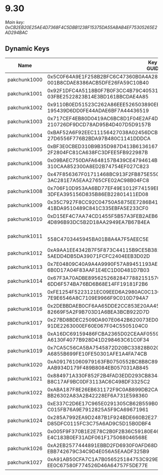# 9.30

###### *Main key: 0xCB2EB20E25AE4D7368F4C5DBB1238F15375DA55ABAB4EF75305265E2AD294BAC*

## Dynamic Keys

| Name         | Key<br/>GUID                                                                                            | Notes        |
|--------------|---------------------------------------------------------------------------------------------------------|--------------|
| pakchunk1000 | 0x5C0F64A9E1F258B2BFC6C47360B0A4A2837F74144D4F28F2E6CC3D26FFBC9D1B<br/>001B8CDAE8386ACB5DFE26FA59C10B40 |              |
| pakchunk1001 | 0x92F1DFC4A5118B0F7B0F3CC4B79C4053154C15FC46C9ADD7C37908ECE4461203<br/>03FBE2522823B14E3BD161BBCDAE4A85 |              |
| pakchunk1002 | 0x9110B0ED51523C262A86EEE526503890EE189ACA99533C4CE80466ED38BC9ED4<br/>195439D6DD0FE44ADAE6BF7A44436519 |              |
| pakchunk1003 | 0x717CEF4EB80D0419AC6BC8D1F04E2AF4D1416ACBFFCDD41248F4269CACE79091<br/>210726DF9DCD78AD95B4D407D5D9157B |              |
| pakchunk1004 | 0xBAF52A6F92EEC11156427038A02456DCB35DA2B61C1AD3A627C3EF05E0B004A8<br/>27D6556F776B2BDA97B480C1141DDDCA |              |
| pakchunk1005 | 0xBF3E0CBED310B9B35D987D413B6136167353DFFBD2BE36C89FB1D635C588625F<br/>2F2804FC81CA638FC3DFEE5FB922987B |              |
| pakchunk1006 | 0x09BAEC750DAFA648157B439CE4794614B56457D6AB427F76F2F1D29CFA52C5B9<br/>310CAA852300A8ED2B74754EF027C823 |              |
| pakchunk1007 | 0x47F856367F01711468BC913F2FB875E550EB2741F856A04156DE9756FAB611BC<br/>3AC281E7A5EAA2765CFE02AC98B04FC8 |              |
| pakchunk1008 | 0x706F10D953AA6BD77EF49E1012F74159EE618DB21AC82E07B51A7BB2F21667D8<br/>3DFEA395156D835B86EB22801411ED08 |              |
| pakchunk1009 | 0x35C7927F8CC92C04750A5875EE7286B41AF0EB6903444EED26BA1D6C960C6D4D<br/>41BDA9510489C841C335EBFA5E233CF0 |              |
| pakchunk1010 | 0xD15EF4C7AA74CD1455F5B57A3FEB2AEB694CD02756E2BBD4822A7AFFAE465B37<br/>4D896B93DC5B2D18AA2949EA7B67B4EA |              |
| pakchunk1011 | <br/>558C4703445945BA01B8A4A7F5AEEC5E                                                                   | Bao Bros set |
| pakchunk1012 | 0xA9AA1EE4342B7F5F873C44115B9CE5B382927BB0C76EBC573BC39932C15EA3C6<br/>5AEDD4DB5DA39071FCFC2404EEB3D02D |              |
| pakchunk1013 | 0x7E04809C40A9A4A9990F57A89451193AE3A95033DBB75326BC6AE8310D2C3C55<br/>6B0D17A04F83AAF1E4EC1D0D481D7B03 |              |
| pakchunk1014 | 0x67F3A70ADBE895625268284778821515707C7E9B64F10056F09403D46936C3E6<br/>6DD6F574BA76BD6B68E14FF19181F2B6 |              |
| pakchunk1015 | 0xFE1254F5223121EC09EED6A2980AC0C136DBB861BFE131EB2AF30495C4CCCC8D<br/>7E9E6546A8C7109E9966F9C010D794A7 |              |
| pakchunk1016 | 0x2DEBBDAEB0CF6AA65DDE2CC853E20AA4570FFCD35CA929DC2E457695AA502FA9<br/>82669F5A2F9B703D1A6BEA3BCB922D7D |              |
| pakchunk1017 | 0x27BD8BDEC2509DA907E0642B620073ED0200988E1A0B5B1D7BE881EF312B286E<br/>91DE2263000EF60E067F04C5505104C0 |              |
| pakchunk1018 | 0xA16DC69159486FCBA2365D02CEAAF05597867E712E8E9D8EDCEDED9F0DB314EB<br/>A6130F4077B928D41D298463C61C0F34 |              |
| pakchunk1019 | 0x7CA5C56CA5BA7545872D20BC33828B020D5E9555C7FB0628B856E9BEFB6221C6<br/>A6855B699FE10FE50301AFE1A4FA74CB |              |
| pakchunk1020 | 0xA091761060979163FB0750552BC8B8C89CEF36D9305E8CE364966FED9CE71040<br/>AAB934D179F489B8084EB057031AB845 |              |
| pakchunk1021 | 0x884971A330F852F2B4FAD3EDD293CB834801A129302F0072262138B9C28753B5<br/>B8C17AF9BC0DF3113AC6C498DF3325C2 |              |
| pakchunk1022 | 0xABA187F8E26EB631172F9C0AB899DB2CA01A9FD57F017471224AA0E96812CD45<br/>BB26302A83A2B42228EF6A731E598360 |              |
| pakchunk1023 | 0xE337C2D6E17C965E0291305CB62B559B08C7B1ACC08B3D8B5CF1C83E3E1E7FDF<br/>C015FB76A9E7912825A5F9CA69671961 |              |
| pakchunk1024 | 0x285A7992EA9D2487B1F924BDE660B2E271139E9CE5698F141DEF17EC14A31B16<br/>D85DFC0115FC3C75A6AD9C5D15B0DBF4 |              |
| pakchunk1025 | 0x005F9F370B1E2E78C2B0F2B36C59180E4644E20C987C611A89FC898DDB0C8E9D<br/>E4C183B0EF31ADF061F175068046568E |              |
| pakchunk1026 | 0xA2EB2577444891EBBD2FD6930F0AFD68D088B7EC0EC01ECAC463D8F414DF43BB<br/>EBB742679C34C9D4E056A5EAADF325B9 |              |
| pakchunk1027 | 0xA91AB50CFA7C1A7B056525184753C929E2A6E585C08372B277963EA63B576725<br/>EE0C67580F774526D46A64757F5DE77E |              |
